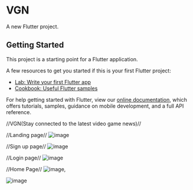 # VGN

A new Flutter project.

## Getting Started

This project is a starting point for a Flutter application.

A few resources to get you started if this is your first Flutter project:

- [Lab: Write your first Flutter app](https://flutter.dev/docs/get-started/codelab)
- [Cookbook: Useful Flutter samples](https://flutter.dev/docs/cookbook)

For help getting started with Flutter, view our
[online documentation](https://flutter.dev/docs), which offers tutorials,
samples, guidance on mobile development, and a full API reference.

//VGN(Stay connected to the latest video game news)//

//Landing page// ![image](https://user-images.githubusercontent.com/72686609/150094683-7d785e4c-6a92-4e91-a50e-3f7f0ef9c8bf.png)

//Sign up page// ![image](https://user-images.githubusercontent.com/72686609/150094736-d12328ac-b4f4-4d06-9039-af50d9dbf2b1.png)

//Login page// ![image](https://user-images.githubusercontent.com/72686609/150094791-9aa02b0a-ab5c-44e8-9621-2638e861ba45.png)

//Home Page// ![image](https://user-images.githubusercontent.com/72686609/150094335-a8b9748f-f8f4-4044-b4c7-8c1064ce6360.png),

![image](https://user-images.githubusercontent.com/72686609/150094539-e88b0f9c-e1f4-4c02-a17a-a63493db55bc.png)





